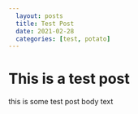 ```yaml
---
  layout: posts
  title: Test Post
  date: 2021-02-28
  categories: [test, potato]
---
```


# This is a test post

this is some test post body text 
